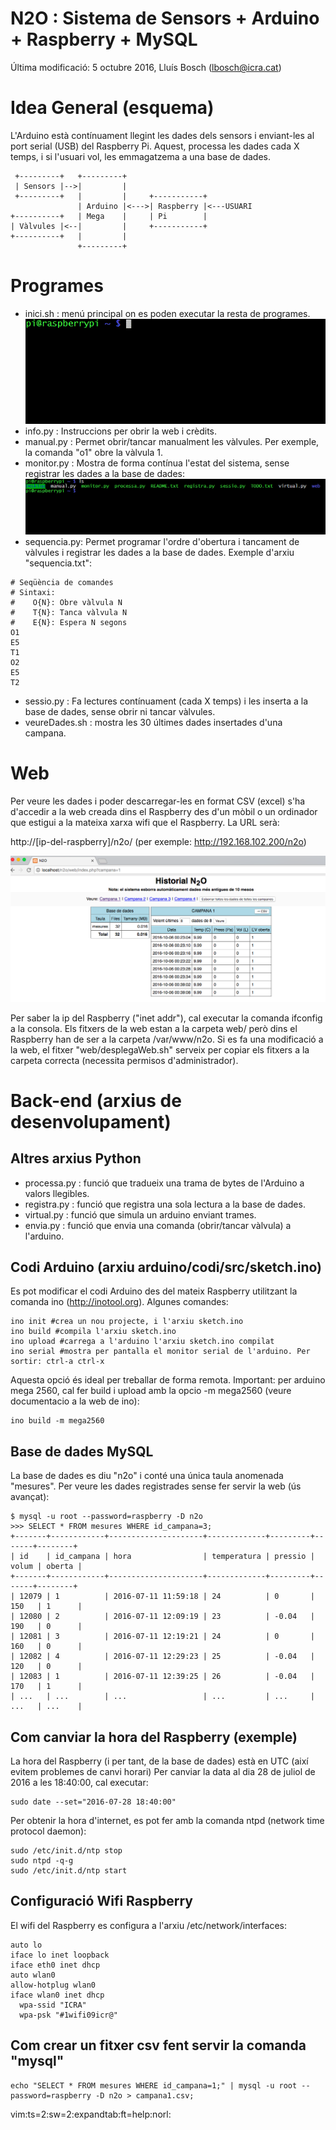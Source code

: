 # N2O : Sistema de Sensors + Arduino + Raspberry + MySQL

Última modificació: 5 octubre 2016, Lluís Bosch (lbosch@icra.cat)

Idea General (esquema)
======================

L'Arduino està contínuament llegint les dades dels sensors i enviant-les al port serial (USB) del Raspberry Pi. Aquest, processa les dades cada X temps, 
i si l'usuari vol, les emmagatzema a una base de dades.


     +---------+   +---------+
     | Sensors |-->|         |
     +---------+   |         |     +-----------+
                   | Arduino |<--->| Raspberry |<---USUARI
    +----------+   | Mega    |     | Pi        |
    | Vàlvules |<--|         |     +-----------+
    +----------+   |         |
                   +---------+


Programes
=========

- inici.sh    : menú principal on es poden executar la resta de programes.
![](https://raw.githubusercontent.com/holalluis/n2o/master/gif/inici.gif)
- info.py     : Instruccions per obrir la web i crèdits.
- manual.py   : Permet obrir/tancar manualment les vàlvules. Per exemple, la comanda "o1" obre la vàlvula 1.
- monitor.py  : Mostra de forma contínua l'estat del sistema, sense registrar les dades a la base de dades:
![](https://raw.githubusercontent.com/holalluis/n2o/master/gif/monitor.gif)
- sequencia.py: Permet programar l'ordre d'obertura i tancament de vàlvules i registrar les dades a la base de dades.
Exemple d'arxiu "sequencia.txt":

```
# Seqüència de comandes 
# Sintaxi:
#    O{N}: Obre vàlvula N
#    T{N}: Tanca vàlvula N
#    E{N}: Espera N segons
O1
E5
T1
O2
E5
T2
```

- sessio.py   : Fa lectures contínuament (cada X temps) i les inserta a la base de dades, sense obrir ni tancar vàlvules.
- veureDades.sh : mostra les 30 últimes dades insertades d'una campana.

Web
===

Per veure les dades i poder descarregar-les en format CSV (excel) s'ha d'accedir a la web creada dins el Raspberry des d'un mòbil o un ordinador 
que estigui a la mateixa xarxa wifi que el Raspberry. La URL serà:

  http://[ip-del-raspberry]/n2o/ (per exemple: http://192.168.102.200/n2o)

![](https://raw.githubusercontent.com/holalluis/n2o/master/gif/web.png)

Per saber la ip del Raspberry ("inet addr"), cal executar la comanda ifconfig a la consola.
Els fitxers de la web estan a la carpeta web/ però dins el Raspberry han de ser a la carpeta /var/www/n2o.
Si es fa una modificació a la web, el fitxer "web/desplegaWeb.sh" serveix per copiar 
els fitxers a la carpeta correcta (necessita permisos d'administrador).

Back-end (arxius de desenvolupament)
====================================

## Altres arxius Python

- processa.py : funció que tradueix una trama de bytes de l'Arduino a valors llegibles.
- registra.py : funció que registra una sola lectura a la base de dades.
- virtual.py  : funció que simula un arduino enviant trames.
- envia.py    : funció que envia una comanda (obrir/tancar vàlvula) a l'arduino.

## Codi Arduino (arxiu arduino/codi/src/sketch.ino)

Es pot modificar el codi Arduino des del mateix Raspberry utilitzant la comanda ino (http://inotool.org). Algunes comandes:

```
ino init #crea un nou projecte, i l'arxiu sketch.ino
ino build #compila l'arxiu sketch.ino
ino upload #carrega a l'arduino l'arxiu sketch.ino compilat
ino serial #mostra per pantalla el monitor serial de l'arduino. Per sortir: ctrl-a ctrl-x
```

Aquesta opció és ideal per treballar de forma remota. 
Important: per arduino mega 2560, cal fer build i upload amb la opcio -m mega2560 (veure documentacio a la web de ino):

```
ino build -m mega2560
```

## Base de dades MySQL

La base de dades es diu "n2o" i conté una única taula anomenada "mesures". 
Per veure les dades registrades sense fer servir la web (ús avançat):

```
$ mysql -u root --password=raspberry -D n2o
>>> SELECT * FROM mesures WHERE id_campana=3;
+-------+------------+---------------------+-------------+---------+-------+--------+
| id    | id_campana | hora                | temperatura | pressio | volum | oberta |
+-------+------------+---------------------+-------------+---------+-------+--------+
| 12079 | 1          | 2016-07-11 11:59:18 | 24          | 0       | 150   | 1      |
| 12080 | 2          | 2016-07-11 12:09:19 | 23          | -0.04   | 190   | 0      |
| 12081 | 3          | 2016-07-11 12:19:21 | 24          | 0       | 160   | 0      |
| 12082 | 4          | 2016-07-11 12:29:23 | 25          | -0.04   | 120   | 0      |
| 12083 | 1          | 2016-07-11 12:39:25 | 26          | -0.04   | 170   | 1      |
| ...   | ...        | ...                 | ...         | ...     | ...   | ...    |
```

## Com canviar la hora del Raspberry (exemple)

La hora del Raspberry (i per tant, de la base de dades) està en UTC (així evitem problemes de canvi horari)
Per canviar la data al dia 28 de juliol de 2016 a les 18:40:00, cal executar:

```
sudo date --set="2016-07-28 18:40:00"
```

Per obtenir la hora d'internet, es pot fer amb la comanda ntpd (network time protocol daemon):

```
sudo /etc/init.d/ntp stop
sudo ntpd -q-g
sudo /etc/init.d/ntp start
```

## Configuració Wifi Raspberry

El wifi del Raspberry es configura a l'arxiu /etc/network/interfaces:

```
auto lo
iface lo inet loopback
iface eth0 inet dhcp
auto wlan0
allow-hotplug wlan0
iface wlan0 inet dhcp
  wpa-ssid "ICRA"
  wpa-psk "#1wifi09icr@"
```

## Com crear un fitxer csv fent servir la comanda "mysql"

```
echo "SELECT * FROM mesures WHERE id_campana=1;" | mysql -u root --password=raspberry -D n2o > campana1.csv;
```

vim:ts=2:sw=2:expandtab:ft=help:norl:
